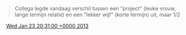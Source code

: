 > Collega legde vandaag verschil tussen een "project" \(leuke vrouw, lange termijn relatie\) en een "lekker wijf" \(korte termijn\) uit, maar 1/2

<img src="../../media/tweet.ico" width="12" /> [Wed Jan 23 20:31:00 +0000 2013](https://twitter.com/DromerDenker/status/294180454641307648)